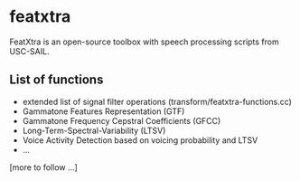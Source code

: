 featxtra
========

FeatXtra is an open-source toolbox with speech processing scripts from 
USC-SAIL.

List of functions
-----------------

* extended list of signal filter operations (transform/featxtra-functions.cc)
* Gammatone Features Representation (GTF)
* Gammatone Frequency Cepstral Coefficients (GFCC)
* Long-Term-Spectral-Variability (LTSV) 
* Voice Activity Detection based on voicing probability and LTSV
* ...

[more to follow ...]
